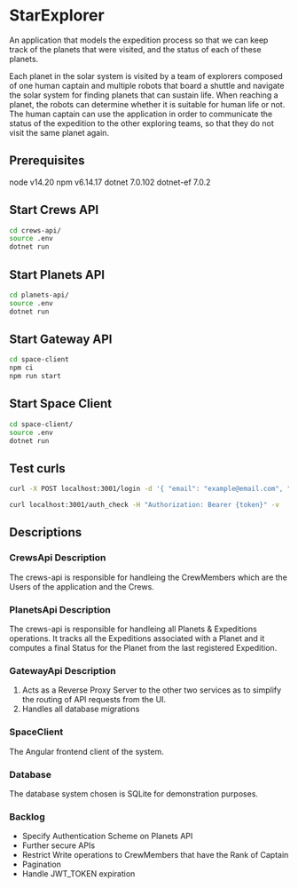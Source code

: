 # StarExplorer

An application that models the expedition process so that we can
keep track of the planets that were visited, and the status of each of these planets.

Each planet in the solar system is visited by a team of explorers composed of one
human captain and multiple robots that board a shuttle and navigate the solar system
for finding planets that can sustain life. When reaching a planet, the robots can
determine whether it is suitable for human life or not. The human captain can use the
application in order to communicate the status of the expedition to the other exploring
teams, so that they do not visit the same planet again.

## Prerequisites

node v14.20
npm v6.14.17
dotnet 7.0.102
dotnet-ef 7.0.2

## Start Crews API

```bash
cd crews-api/
source .env
dotnet run
```

## Start Planets API

```bash
cd planets-api/
source .env
dotnet run
```


## Start Gateway API

```bash
cd space-client
npm ci
npm run start
```


## Start Space Client

```bash
cd space-client/
source .env
dotnet run
```

## Test curls

```bash
curl -X POST localhost:3001/login -d '{ "email": "example@email.com", "password": "examplepassword" }' -H 'Content-Type: application/json' -v

curl localhost:3001/auth_check -H "Authorization: Bearer {token}" -v
```

## Descriptions

###  CrewsApi Description

The crews-api is responsible for handleing the CrewMembers which are the Users of the application and the Crews.

###  PlanetsApi Description

The crews-api is responsible for handleing all Planets & Expeditions operations. It tracks all the Expeditions associated with a Planet and it computes a final Status for the Planet from the last registered Expedition.

### GatewayApi Description

1. Acts as a Reverse Proxy Server to the other two services as to simplify the routing of API requests from the UI.
2. Handles all database migrations

### SpaceClient

The Angular frontend client of the system.


### Database

The database system chosen is SQLite for demonstration purposes.


### Backlog

- Specify Authentication Scheme on Planets API
- Further secure APIs
- Restrict Write operations to CrewMembers that have the Rank of Captain
- Pagination
- Handle JWT_TOKEN expiration